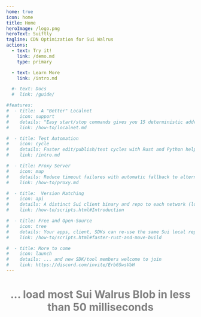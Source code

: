```yaml
---
home: true
icon: home
title: Home
heroImage: /logo.png
heroText: Suiftly
tagline: CDN Optimization for Sui Walrus
actions:
  - text: Try it!
    link: /demo.md
    type: primary

  - text: Learn More
    link: /intro.md

  #- text: Docs
  #  link: /guide/

#features:
#  - title:  A "Better" Localnet
#    icon: support
#    details: "Easy start/stop commands gives you 15 deterministic addresses of various key types with an abundance of Sui coins."
#    link: /how-to/localnet.md

#  - title: Test Automation
#    icon: cycle
#    details: Faster edit/publish/test cycles with Rust and Python helpers
#    link: /intro.md

#  - title: Proxy Server
#    icon: map
#    details: Reduce timeout failures with automatic fallback to alternative RPC servers.
#    link: /how-to/proxy.md

#  - title:  Version Matching
#    icon: api
#    details: A distinct Sui client binary and repo to each network (localnet, devnet, testnet, mainnet).
#    link: /how-to/scripts.html#Introduction

#  - title: Free and Open-Source
#    icon: tree
#    details: Your apps, client, SDKs can re-use the same Sui local repo for faster build and single source consistency.
#    link: /how-to/scripts.html#faster-rust-and-move-build

#  - title: More to come
#    icon: launch
#    details: ... and new SDK/tool members welcome to join
#    link: https://discord.com/invite/Erb6SwsVbH
---
```


<div><h1 align="center" style="color: gray">... load most Sui Walrus Blob in less than 50 milliseconds</h1></div>



